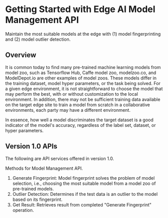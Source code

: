 # Getting Started with Edge AI Model Management API 

Maintain the most suitable models at the edge with (1) model fingerprinting and (2) model outlier detection.

## Overview

It is common today to find many pre-trained machine learning models from model zoo, such as Tensorflow Hub, Caffe model zoo, modelzoo.co, 
and ModelDepot.io are other examples of model zoos. These models differ in the training dataset, model hyper parameters, or the task being solved. 
For a given edge environment, it is not straightforward to choose the model that may perform the best, with or without 
customization to the local environment. In addition, there may not be sufficient training data available on the target edge site to train a 
model from scratch in a collaborative environments, each party may have a different environment.

In essence, how well a model discriminates the target dataset is a good indicator of the model's accuracy, regardless of the label set, dataset, 
or hyper parameters.


## Version 1.0 APIs

The following are API services offered in version 1.0.

Methods for Model Management API.
1. Generate Fingerprint: Model fingerprint solves the problem of model selection, i.e., choosing the most suitable model from a model zoo of pre-trained models.
2. Outlier Detection: Determines if the test data is an outlier to the model based on its fingerprint.
3. Get Result: Retrieves result from completed "Generate Fingerprint" operation.



    
